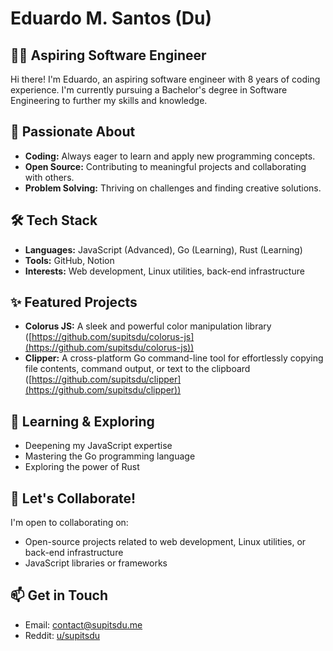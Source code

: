 # Eduardo M. Santos (Du)

## 👨‍💻 Aspiring Software Engineer

Hi there! I'm Eduardo, an aspiring software engineer with 8 years of coding experience. I'm currently pursuing a Bachelor's degree in Software Engineering to further my skills and knowledge.

## 🚀 Passionate About

- **Coding:** Always eager to learn and apply new programming concepts.
- **Open Source:** Contributing to meaningful projects and collaborating with others.
- **Problem Solving:** Thriving on challenges and finding creative solutions.

## 🛠️ Tech Stack

- **Languages:** JavaScript (Advanced), Go (Learning), Rust (Learning)
- **Tools:** GitHub, Notion
- **Interests:** Web development, Linux utilities, back-end infrastructure

## ✨ Featured Projects

- **Colorus JS:** A sleek and powerful color manipulation library ([https://github.com/supitsdu/colorus-js](https://github.com/supitsdu/colorus-js))
- **Clipper:** A cross-platform Go command-line tool for effortlessly copying file contents, command output, or text to the clipboard ([https://github.com/supitsdu/clipper](https://github.com/supitsdu/clipper))

## 🌱 Learning & Exploring

- Deepening my JavaScript expertise
- Mastering the Go programming language
- Exploring the power of Rust

## 🙌 Let's Collaborate!

I'm open to collaborating on:

- Open-source projects related to web development, Linux utilities, or back-end infrastructure
- JavaScript libraries or frameworks

## 📫 Get in Touch

- Email: contact@supitsdu.me
- Reddit: [u/supitsdu](https://www.reddit.com/user/supitsdu/)
